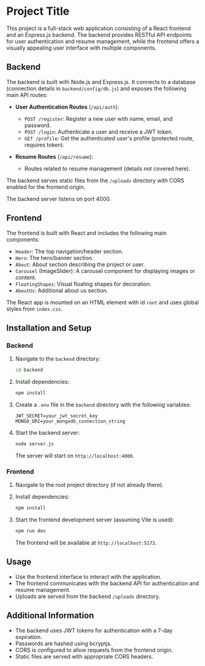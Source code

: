 # Project Title

This project is a full-stack web application consisting of a React frontend and an Express.js backend. The backend provides RESTful API endpoints for user authentication and resume management, while the frontend offers a visually appealing user interface with multiple components.

## Backend

The backend is built with Node.js and Express.js. It connects to a database (connection details in `backend/config/db.js`) and exposes the following main API routes:

- **User Authentication Routes** (`/api/auth`):
  - `POST /register`: Register a new user with name, email, and password.
  - `POST /login`: Authenticate a user and receive a JWT token.
  - `GET /profile`: Get the authenticated user's profile (protected route, requires token).

- **Resume Routes** (`/api/resume`):
  - Routes related to resume management (details not covered here).

The backend serves static files from the `/uploads` directory with CORS enabled for the frontend origin.

The backend server listens on port 4000.

## Frontend

The frontend is built with React and includes the following main components:

- `Header`: The top navigation/header section.
- `Hero`: The hero/banner section.
- `About`: About section describing the project or user.
- `Carousel` (ImageSlider): A carousel component for displaying images or content.
- `FloatingShapes`: Visual floating shapes for decoration.
- `AboutUs`: Additional about us section.

The React app is mounted on an HTML element with id `root` and uses global styles from `index.css`.

## Installation and Setup

### Backend

1. Navigate to the `backend` directory:
   ```bash
   cd backend
   ```

2. Install dependencies:
   ```bash
   npm install
   ```

3. Create a `.env` file in the `backend` directory with the following variables:
   ```
   JWT_SECRET=your_jwt_secret_key
   MONGO_URI=your_mongodb_connection_string
   ```

4. Start the backend server:
   ```bash
   node server.js
   ```
   The server will start on `http://localhost:4000`.

### Frontend

1. Navigate to the root project directory (if not already there).

2. Install dependencies:
   ```bash
   npm install
   ```

3. Start the frontend development server (assuming Vite is used):
   ```bash
   npm run dev
   ```
   The frontend will be available at `http://localhost:5173`.

## Usage

- Use the frontend interface to interact with the application.
- The frontend communicates with the backend API for authentication and resume management.
- Uploads are served from the backend `/uploads` directory.

## Additional Information

- The backend uses JWT tokens for authentication with a 7-day expiration.
- Passwords are hashed using bcryptjs.
- CORS is configured to allow requests from the frontend origin.
- Static files are served with appropriate CORS headers.




